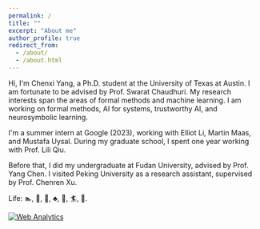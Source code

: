 ```yaml
---
permalink: /
title: ""
excerpt: "About me"
author_profile: true
redirect_from: 
  - /about/
  - /about.html
---
```


Hi, I'm Chenxi Yang, a Ph.D. student at the University of Texas at Austin. I am fortunate to be advised by <a href="http://www.cs.utexas.edu/~swarat/" style="text-decoration: none">Prof. Swarat Chaudhuri</a>. My research interests span the areas of formal methods and machine learning. I am working on formal methods, AI for systems, trustworthy AI, and neurosymbolic learning.

I'm a summer intern at Google (2023), working with <a href="http://alumni.soe.ucsc.edu/~yanli/" style="text-decoration: none">Elliot Li</a>, <a href="http://martin-maas.com" style="text-decoration: none">Martin Maas</a>, and Mustafa Uysal. During my graduate school, I spent one year working with <a href="https://www.cs.utexas.edu/~lili/" style="text-decoration: none">Prof. Lili Qiu</a>. 
   <!-- [Prof. Lili Qiu](https://www.cs.utexas.edu/~lili/).  -->
Before that, I did my undergraduate at Fudan University, advised by <a href="https://chenyang03.wordpress.com/" style="text-decoration: none">Prof. Yang Chen</a>. I visited Peking University as a research assistant, supervised by <a href="http://soar.group/chenren/" style="text-decoration: none">Prof. Chenren Xu</a>.

<!-- My CV is available [here](https://chenxi-yang.github.io/files/CV_ChenxiYang.pdf). -->

Life: 🏊, <a href="https://chenxi-yang.github.io/images/hiking.jpg" style="text-decoration: none">🧗</a>, 🎿, <a href="https://chenxi-yang.github.io/images/poker.png" style="text-decoration: none">♣️</a>, <a href="https://chenxi-yang.github.io/images/badminton.jpg" style="text-decoration: none">🏸️</a>, <a href="https://chenxi-yang.github.io/images/surfing.jpg" style="text-decoration: none">🏄</a>, <a href="https://chenxi-yang.github.io/images/snorkeling.jpg" style="text-decoration: none">🤿</a>.

<!-- Default Statcounter code for github hompage
https://cxyang1997.github.io/ -->
<script type="text/javascript">
var sc_project=12178457; 
var sc_invisible=1; 
var sc_security="0c3d84b6"; 
</script>
<script type="text/javascript"
src="https://www.statcounter.com/counter/counter.js"
async></script>
<noscript><div class="statcounter"><a title="Web Analytics"
href="https://statcounter.com/" target="_blank"><img
class="statcounter"
src="https://c.statcounter.com/12178457/0/0c3d84b6/1/"
alt="Web Analytics"></a></div></noscript>
<!-- End of Statcounter Code -->
